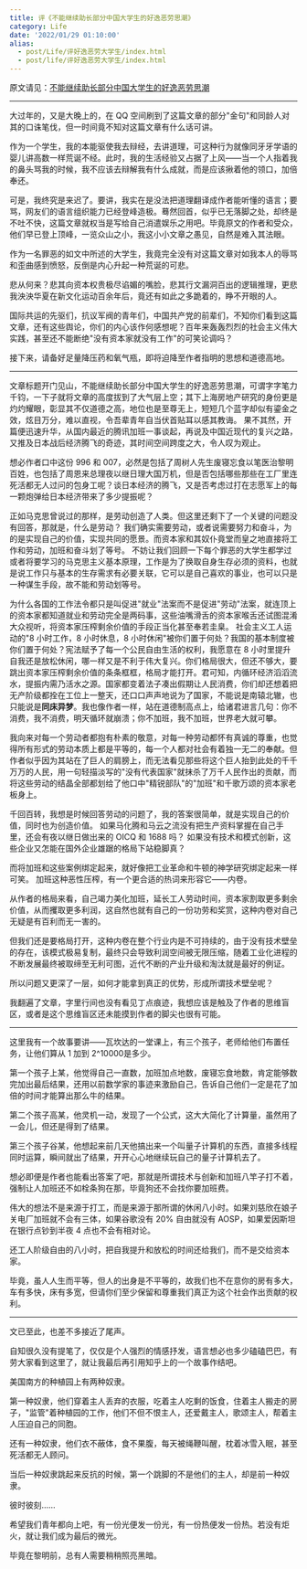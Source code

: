 ```yaml
---
title: 评《不能继续助长部分中国大学生的好逸恶劳思潮》
category: Life
date: '2022/01/29 01:10:00'
alias:
  - post/Life/评好逸恶劳大学生/index.html
  - post/life/评好逸恶劳大学生/index.html
---
```


原文请见：[不能继续助长部分中国大学生的好逸恶劳思潮](https://www.cxyinfo.com/cms/show-8717.html)

<!-- more -->

---

大过年的，又是大晚上的，在 QQ 空间刷到了这篇文章的部分"金句"和同龄人对其的口诛笔伐，但一时间竟不知对这篇文章有什么话可讲。

作为一个学生，我的本能驱使我去辩经，去讲道理，可这种行为就像同牙牙学语的婴儿讲高数一样荒诞不经。此时，我的生活经验又占据了上风——当一个人指着我的鼻头骂我的时候，我不应该去辩解我有什么成就，而是应该揪着他的领口，加倍奉还。

可是，我终究是来迟了。要讲，我实在是没法把道理翻译成作者能听懂的语言；要骂，网友们的语言组织能力已经登峰造极。蓦然回首，似乎已无落脚之处，却终是不吐不快，这篇文章就权当是写给自己消遣娱乐之用吧。毕竟原文的作者和受众，他们早已登上顶峰，一览众山之小，我这小小文章之愚见，自然是难入其法眼。

作为一名罪恶的如文中所述的大学生，我竟完全没有对这篇文章对如我本人的辱骂和歪曲感到愤怒，反倒是内心升起一种荒诞的可悲。

悲从何来？悲其向资本权贵极尽谄媚的嘴脸，悲其行文漏洞百出的逻辑推理，更悲我泱泱华夏在新文化运动百余年后，竟还有如此之多跪着的，睁不开眼的人。

国际共运的先驱们，抗议军阀的青年们，中国共产党的前辈们，不知你们看到这篇文章，还有这些舆论，你们的内心该作何感想呢？百年来轰轰烈烈的社会主义伟大实践，甚至还不能断绝"没有资本家就没有工作"的可笑论调吗？

接下来，请备好足量降压药和氧气瓶，即将迫降至作者指明的思想和道德高地。

---

文章标题开门见山，不能继续助长部分中国大学生的好逸恶劳思潮，可谓字字笔力千钧，一下子就将文章的高度拔到了大气层上空；其下上海房地产研究的身份更是灼灼耀眼，彰显其不仅道德之高，地位也是至尊无上，短短几个蓝字却似有鎏金之效，炫目万分，难以直视，令吾辈青年自当伏首贴耳以感其教诲。
果不其然，开篇便迅速升华，从国内最近的腾讯加班一事谈起，再说及中国近现代的复兴之路，又推及日本战后经济腾飞的奇迹，其时间空间跨度之大，令人叹为观止。

想必作者口中这份 996 和 007，必然是包括了周树人先生废寝忘食以笔医治黎明百姓，也包括了周恩来总理夜以继日理大国万机，但是否包括哪些那些在工厂里连死活都无人过问的包身工呢？谈日本经济的腾飞，又是否考虑过打在志愿军上的每一颗炮弹给日本经济带来了多少提振呢？

正如马克思曾说过的那样，是劳动创造了人类。但这里还剩下了一个关键的问题没有回答，那就是，什么是劳动？
我们确实需要劳动，或者说需要努力和奋斗，为的是实现自己的价值，实现共同的愿景。而资本家和其奴仆竟堂而皇之地直接将工作和劳动，加班和奋斗划了等号。
不妨让我们回顾一下每个罪恶的大学生都学过或者将要学习的马克思主义基本原理，工作是为了换取自身生存必须的资料，也就是说工作只与基本的生存需求有必要关联，它可以是自己喜欢的事业，也可以只是一种谋生手段，故不能和劳动划等号。

为什么各国的工作法令都只是叫促进"就业"法案而不是促进"劳动"法案，就连顶上的资本家都知道就业和劳动完全是两码事，这些油嘴滑舌的资本家喉舌还试图混淆大众视听，将资本家压榨剩余价值的手段正当化甚至奉若圭臬。
社会主义工人运动的"8 小时工作，8 小时休息，8 小时休闲"被你们置于何处？我国的基本制度被你们置于何处？宪法赋予了每一个公民自由生活的权利，我愿意在 8 小时里提升自我还是放松休闲，哪一样又是不利于伟大复兴。你们格局很大，但还不够大，要跳出资本家压榨剩余价值的条条框框，格局才能打开。君可知，内循环经济滔滔流水，提振内需乃活水之源。国家都变着法子凑出假期让人民消费，你们却还想着把无产阶级都拴在工位上一整天，还口口声声地说为了国家，不能说是南辕北辙，也只能说是**同床异梦**。我也像作者一样，站在道德制高点上，给诸君进言几句：你不消费，我不消费，明天循环就崩溃；你不加班，我不加班，世界老大就可攀。

我向来对每一个劳动者都抱有朴素的敬意，对每一种劳动都怀有真诚的尊重，也觉得所有形式的劳动本质上都是平等的，每一个人都对社会有着独一无二的奉献。但作者似乎因为其站在了巨人的肩膀上，而无法看见那些将这个巨人抬到此处的千千万万的人民，用一句轻描淡写的"没有代表国家"就抹杀了万千人民作出的贡献，而将这些劳动的结晶全部都划给了他口中"精锐部队"的"加班"和千歌万颂的资本家老板身上。

千回百转，我想是时候回答劳动的问题了，我的答案很简单，就是实现自己的价值，同时也为创造价值。
如果马化腾和马云之流没有把生产资料掌握在自己手里，还会有夜以继日做出来的 OICQ 和 1688 吗？
如果没有技术和模式创新，这些企业又怎能在国外企业雄踞的格局下站稳脚真？

而将加班和这些案例绑定起来，就好像把工业革命和牛顿的神学研究绑定起来一样可笑。
加班这种恶性压榨，有一个更合适的热词来形容它——内卷。

从作者的格局来看，自己竭力美化加班，延长工人劳动时间，资本家割取更多剩余价值，从而攫取更多利润，这自然也就有自己的一份功劳和奖赏，这种内卷对自己无疑是有百利而无一害的。

但我们还是要格局打开，这种内卷在整个行业内是不可持续的，由于没有技术壁垒的存在，该模式极易复制，最终只会导致利润空间被无限压缩，随着工业化进程的不断发展最终被取缔至无利可图，近代不断的产业升级和淘汰就是最好的例证。

所以问题又更深了一层，如何才能拿到真正的优势，形成所谓技术壁垒呢？

我翻遍了文章，字里行间也没有看见丁点痕迹，我想应该是触及了作者的思维盲区，或者是这个思维盲区还未能摸到作者的脚尖也很有可能。

---

这里我有一个故事要讲——瓦坎达的一堂课上，有三个孩子，老师给他们布置任务，让他们算从 1 加到 2^10000是多少。

第一个孩子上某，他觉得自己一直数，加班加点地数，废寝忘食地数，肯定能够数完加出最后结果，还用以前数学家的事迹来激励自己，告诉自己他们一定是花了加倍的时间才能算出那么牛的结果。

第二个孩子高某，他灵机一动，发现了一个公式，这大大简化了计算量，虽然用了一会儿，但还是得到了结果。

第三个孩子谷某，他想起来前几天他搞出来一个叫量子计算机的东西，直接多线程同时运算，瞬间就出了结果，开开心心地继续玩自己的量子计算机去了。

想必即便是作者也能看出答案了吧，那就是所谓技术与创新和加班八竿子打不着，强制让人加班还不如栓条狗在那，毕竟狗还不会找你要加班费。

伟大的想法不是来源于打工，而是来源于那所谓的休闲八小时。如果刘慈欣在娘子关电厂加班就不会有三体，如果谷歌没有 20% 自由就没有 AOSP，如果爱因斯坦在银行点钞到半夜 4 点也不会有相对论。

还工人阶级自由的八小时，把自我提升和放松的时间还给我们，而不是交给资本家。

毕竟，虽人人生而平等，但人的出身是不平等的，故我们也不在意你的房有多大，车有多快，床有多宽，但请你们至少保留和尊重我们真正为这个社会作出贡献的权利。

---

文已至此，也差不多接近了尾声。

自知很久没有提笔了，仅仅是个人强烈的情感抒发，语言想必也多少磕磕巴巴，有劳大家看到这里了，就让我最后再引用知乎上的一个故事作结吧。

美国南方的种植园上有两种奴隶。

第一种奴隶，他们穿着主人丢弃的衣服，吃着主人吃剩的饭食，住着主人搬走的房子，"监管"着种植园的工作，他们不但不恨主人，还爱戴主人，歌颂主人，帮着主人压迫自己的同胞。

还有一种奴隶，他们衣不蔽体，食不果腹，每天被绳鞭叫醒，枕着冰雪入眠，甚至死活都无人顾问。

当后一种奴隶跳起来反抗的时候，第一个跳脚的不是他们的主人，却是前一种奴隶。

彼时彼刻……

希望我们青年都向上吧，有一份光便发一份光，有一份热便发一份热。若没有炬火，就让我们成为最后的微光。

毕竟在黎明前，总有人需要稍稍照亮黑暗。
